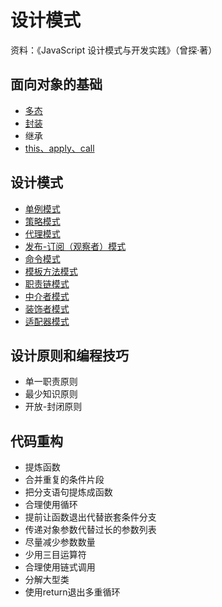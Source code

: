 # 设计模式

资料：《JavaScript 设计模式与开发实践》（曾探·著）

## 面向对象的基础
- [多态](https://github.com/aimeefe/design-patterns/blob/master/base_dt.md)
- [封装](https://github.com/aimeefe/design-patterns/blob/master/base_fz.md)
- 继承
- [this、apply、call](https://github.com/aimeefe/design-patterns/tree/master/demo01)

## 设计模式
- [单例模式](https://github.com/aimeefe/design-patterns/tree/master/demo02)
- [策略模式](https://github.com/aimeefe/design-patterns/tree/master/demo03)
- [代理模式](https://github.com/aimeefe/design-patterns/tree/master/demo04)
- [发布-订阅（观察者）模式](https://github.com/aimeefe/design-patterns/tree/master/demo05)
- [命令模式](https://github.com/aimeefe/design-patterns/tree/master/demo06)
- [模板方法模式](https://github.com/aimeefe/design-patterns/tree/master/demo07)
- [职责链模式](https://github.com/aimeefe/design-patterns/tree/master/demo08)
- [中介者模式](https://github.com/aimeefe/design-patterns/tree/master/demo09)
- [装饰者模式](https://github.com/aimeefe/design-patterns/tree/master/demo10)
- [适配器模式](https://github.com/aimeefe/design-patterns/tree/master/demo11)

## 设计原则和编程技巧

- 单一职责原则
- 最少知识原则
- 开放-封闭原则

## 代码重构

- 提炼函数
- 合并重复的条件片段
- 把分支语句提炼成函数
- 合理使用循环
- 提前让函数退出代替嵌套条件分支
- 传递对象参数代替过长的参数列表
- 尽量减少参数数量
- 少用三目运算符
- 合理使用链式调用
- 分解大型类
- 使用return退出多重循环






